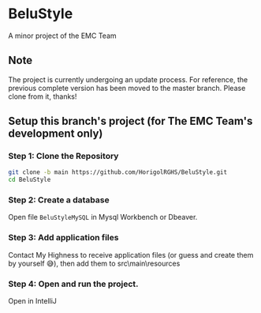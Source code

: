 # BeluStyle
A minor project of the EMC Team

## Note
The project is currently undergoing an update process. For reference, the previous complete version has been moved to the master branch. Please clone from it, thanks!

## Setup this branch's project (for The EMC Team's development only)

### Step 1: Clone the Repository
```bash
git clone -b main https://github.com/HorigolRGHS/BeluStyle.git
cd BeluStyle
```
### Step 2: Create a database
Open file `BeluStyleMySQL` in Mysql Workbench or Dbeaver.

### Step 3: Add application files
Contact My Highness to receive application files (or guess and create them by yourself 😅), then add them to src\main\resources


### Step 4: Open and run the project.
Open in IntelliJ


